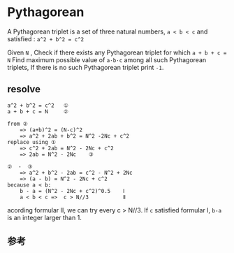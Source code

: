 # Pythagorean

A Pythagorean triplet is a set of three natural numbers, `a < b < c` and satisfied : `a^2 + b^2 = c^2`

Given `N` , Check if there exists any Pythagorean triplet for which `a + b + c = N`
Find maximum possible value of `a·b·c`  among all such Pythagorean triplets, If there is no such Pythagorean triplet print `-1`.

## resolve

```
a^2 + b^2 = c^2   ①
a + b + c = N     ②

from ②
    => (a+b)^2 = (N-c)^2
    => a^2 + 2ab + b^2 = N^2 -2Nc + c^2
replace using ①
    => c^2 + 2ab = N^2 - 2Nc + c^2
    => 2ab = N^2 - 2Nc    ③

②  -  ③
    => a^2 + b^2 - 2ab = c^2 - N^2 + 2Nc
    => (a - b) = N^2 - 2Nc + c^2
because a < b:
    b - a = (N^2 - 2Nc + c^2)^0.5    Ⅰ
    a < b < c =>  c > N//3           Ⅱ
```

acording formular Ⅱ, we can try every c > N//3. If `c` satisfied formular Ⅰ, `b-a` is an integer larger than 1.





## 参考

